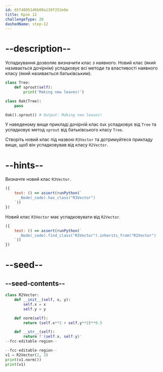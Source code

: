```yaml
---
id: 65f40051d6b09a139f253e8e
title: Крок 12
challengeType: 20
dashedName: step-12
---
```


# --description--

Успадкування дозволяє визначити клас з наявного. Новий клас (який називається дочірнім) успадковує всі методи та властивості наявного класу (який називається батьківським).

```py
class Tree:
    def sprout(self):
        print('Making new leaves!')

class Oak(Tree):
    pass

Oak().sprout() # Output: Making new leaves!
```

У наведеному вище прикладі дочірній клас `Oak` успадковує від `Tree` та успадковує метод `sprout` від батьківського класу `Tree`.

Створіть новий клас під назвою `R3Vector` та дотримуйтеся прикладу вище, щоб він успадковував від класу `R2Vector`.

# --hints--

Визначте новий клас `R3Vector`.

```js
({
    test: () => assert(runPython(`
      _Node(_code).has_class("R3Vector")
    `))
})
```

Новий клас `R3Vector` має успадковувати від `R2Vector`.

```js
({
    test: () => assert(runPython(`
      _Node(_code).find_class("R3Vector").inherits_from("R2Vector")
    `))
})
```

# --seed--

## --seed-contents--

```py
class R2Vector:
    def __init__(self, x, y):
        self.x = x
        self.y = y

    def norm(self):
        return (self.x**2 + self.y**2)**0.5

    def __str__(self):
        return f'{self.x, self.y}'
--fcc-editable-region--

--fcc-editable-region--
v1 = R2Vector(2, 3)
print(v1.norm())
print(v1)
```
